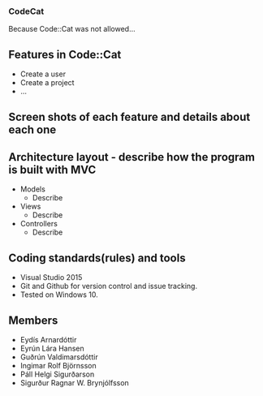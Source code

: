 ### CodeCat
Because Code::Cat was not allowed...

## Features in Code::Cat
* Create a user
* Create a project
* ...

## Screen shots of each feature and details about each one


## Architecture layout - describe how the program is built with MVC
* Models
  * Describe
* Views
  * Describe
* Controllers
  * Describe

## Coding standards(rules) and tools
*	Visual Studio 2015
* Git and Github for version control and issue tracking.
* Tested on Windows 10.

## Members
* Eydís Arnardóttir
* Eyrún Lára Hansen
* Guðrún Valdimarsdóttir
* Ingimar Rolf Björnsson
* Páll Helgi Sigurðarson
* Sigurður Ragnar W. Brynjólfsson

